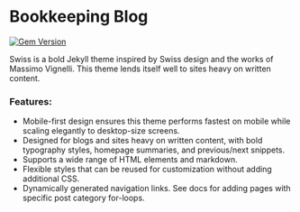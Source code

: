 # Bookkeeping Blog

[![Gem Version](https://badge.fury.io/rb/jekyll-swiss.svg)](https://badge.fury.io/rb/jekyll-swiss)

Swiss is a bold Jekyll theme inspired by Swiss design and the works of Massimo Vignelli. This theme lends itself well to sites heavy on written content.

### Features:
* Mobile-first design ensures this theme performs fastest on mobile while scaling elegantly to desktop-size screens.
* Designed for blogs and sites heavy on written content, with bold typography styles, homepage summaries, and previous/next snippets.
* Supports a wide range of HTML elements and markdown.
* Flexible styles that can be reused for customization without adding additional CSS.
* Dynamically generated navigation links. See docs for adding pages with specific post category for-loops.
